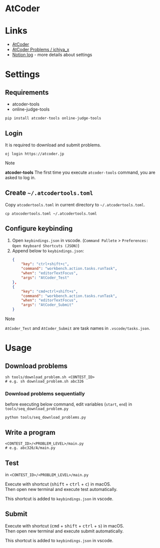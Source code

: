 # AtCoder

# Links

- [AtCoder](https://atcoder.jp/home)
- [AtCoder Problems / ichiya_x](https://kenkoooo.com/atcoder/#/table/ichiya_x)
- [Notion log](https://www.notion.so/ichiya/20f67a5994874c24bd177793e1b93931?pvs=4) - more details about settings

# Settings

## Requirements

- atcoder-tools
- online-judge-tools

```shell
pip install atcoder-tools online-judge-tools
```

## Login

It is required to download and submit problems.

```shell
oj login https://atcoder.jp
```

> [!NOTE]
> **atcoder-tools**
> The first time you execute `atcoder-tools` command, you are asked to log in.

## Create `~/.atcodertools.toml`

Copy `atcodertools.toml` in current directory to `~/.atcodertools.toml`.

```shell
cp atocodertools.toml ~/.atcodertools.toml
```

## Configure keybinding

1. Open `keybindings.json` in vscode. (`Command Pallete` > `Preferences: Open Keyboard Shortcuts (JSON)`)
2. Append below to `keybindings.json`:
    ```json
    {
        "key": "ctrl+shift+c",
        "command": "workbench.action.tasks.runTask",
        "when": "editorTextFocus",
        "args": "AtCoder_Test"
    },
    {
        "key": "cmd+ctrl+shift+s",
        "command": "workbench.action.tasks.runTask",
        "when": "editorTextFocus",
        "args": "AtCoder_Submit"
    }
    ```

> [!NOTE]
> `AtCoder_Test` and `AtCoder_Submit` are task names in `.vscode/tasks.json`.

# Usage

## Download problems

```shell
sh tools/download_problem.sh <CONTEST_ID>
# e.g. sh download_problem.sh abc326
```

### Download problems sequentially

before executing below command, edit variables (`start`, `end`) in `tools/seq_download_problem.py`

```shell
python tools/seq_download_problems.py
```

## Write a program

```shell
<CONTEST_ID>/<PROBLEM_LEVEL>/main.py
# e.g. abc326/A/main.py
```

## Test

in `<CONTEST_ID>/<PROBLEM_LEVEL>/main.py`

Execute with shortcut (<kbd>shift</kbd> + <kbd>ctrl</kbd> + <kbd>c</kbd>) in macOS.
<br />
Then open new terminal and execute test automatically.

This shortcut is added to `keybindings.json` in vscode.


## Submit

Execute with shortcut (<kbd>cmd</kbd> + <kbd>shift</kbd> + <kbd>ctrl</kbd> + <kbd>s</kbd>) in macOS.
<br />
Then open new terminal and execute submit automatically.

This shortcut is added to `keybindings.json` in vscode.
